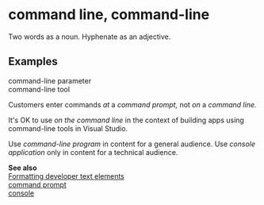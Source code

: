 # command line, command-line

Two words as a noun. Hyphenate as an adjective.

## Examples

command-line parameter   
command-line tool

Customers enter commands *at* a *command prompt,* not *on* a *command line.*

It's OK to use *on the command line* in the context of building apps using command-line tools in Visual Studio.

Use *command-line program* in content for a general audience. Use *console application* only in content for a technical audience. 

**See also**  
[Formatting developer text elements](~/developer-content/formatting-developer-text-elements.md)  
[command prompt](~/a-z-word-list-term-collections/c/command-prompt.md)  
[console](~/a-z-word-list-term-collections/c/console.md)

